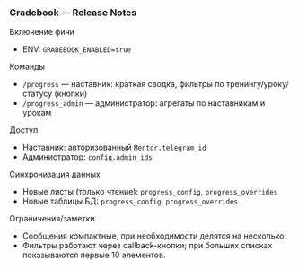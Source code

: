 ### Gradebook — Release Notes

Включение фичи
- ENV: `GRADEBOOK_ENABLED=true`

Команды
- `/progress` — наставник: краткая сводка, фильтры по тренингу/уроку/статусу (кнопки)
- `/progress_admin` — администратор: агрегаты по наставникам и урокам

Доступ
- Наставник: авторизованный `Mentor.telegram_id`
- Администратор: `config.admin_ids`

Синхронизация данных
- Новые листы (только чтение): `progress_config`, `progress_overrides`
- Новые таблицы БД: `progress_config`, `progress_overrides`

Ограничения/заметки
- Сообщения компактные, при необходимости делятся на несколько.
- Фильтры работают через callback-кнопки; при больших списках показываются первые 10 элементов.
